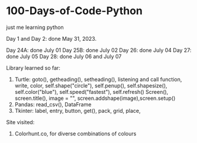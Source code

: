 # 100-Days-of-Code-Python
just me learning python

Day 1 and Day 2: done May 31, 2023.


Day 24A: done July 01
Day 25B: done July 02
Day 26: done July 04
Day 27: done July 05
Day 28: done July 06 and July 07

Library learned so far:
1. Turtle: goto(), getheading(), setheading(), listening and call function, write, color, 
self.shape("circle"), self.penup(), self.shapesize(), self.color("blue"), self.speed("fastest"), self.refresh()
Screen(), screen.title(), image = "", screen.addshape(image),screen.setup()
2. Pandas: read_csv(), DataFrame
3. Tkinter: label, entry, button, get(), pack, grid, place, 

Site visited:
1. Colorhunt.co, for diverse combinations of colours